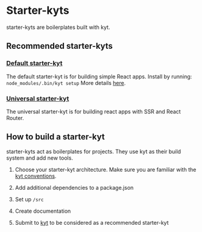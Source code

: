 # Starter-kyts

starter-kyts are boilerplates built with kyt. 

## Recommended starter-kyts

### [Default starter-kyt](https://github.com/nytm/wf-kyt-starter)

The default starter-kyt is for building simple React apps. 
Install by running: `node_modules/.bin/kyt setup`
More details [here](/cli).

### [Universal starter-kyt](https://github.com/nytm/wf-kyt-starter-universal) 
The universal starter-kyt is for building react apps with SSR and React Router.

## How to build a starter-kyt
starter-kyts act as boilerplates for projects. They use kyt as their build system and add new tools.

1. Choose your starter-kyt architecture. Make sure you are familiar with the [kyt conventions](/conventions.md).

2. Add additional dependencies to a package.json

3. Set up `/src`

4. Create documentation

5. Submit to [kyt](/issues) to be considered as a recommended starter-kyt

